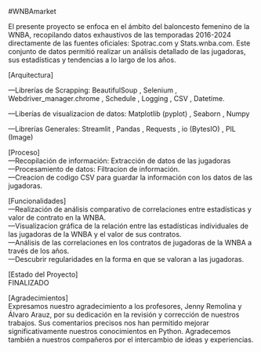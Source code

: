 #WNBAmarket

El presente proyecto se enfoca en el ámbito del baloncesto femenino de la WNBA, recopilando
datos exhaustivos de las temporadas 2016-2024 directamente de las fuentes oficiales: Spotrac.com y Stats.wnba.com. Este conjunto de datos 
permitió realizar un análisis detallado de las jugadoras, sus estadísticas y tendencias a lo largo de los años.

[Arquitectura]

—Librerías de Scrapping:
BeautifulSoup ,  Selenium  ,  Webdriver_manager.chrome  ,   Schedule  ,   Logging  ,  CSV  ,   Datetime. 


—Liberías de visualizacion de datos:
Matplotlib (pyplot)  ,  Seaborn  ,  Numpy

—Librerías Generales: 
Streamlit  ,  Pandas  ,  Requests  ,  io (BytesIO)  ,  PIL (Image)

[Proceso]  
—Recopilación de información: Extracción de datos de las jugadoras  
—Procesamiento de datos: Filtracion de información.  
—Creacion de codigo CSV para guardar la información con los datos de las jugadoras.  


[Funcionalidades]  
—Realización de análisis comparativo de correlaciones entre estadísticas y valor de contrato en la WNBA.  
—Visualizacion gráfica de la relación entre las estadísticas individuales de las jugadoras de la WNBA y el valor de sus contratos.  
—Análisis de las correlaciones en los contratos de jugadoras de la WNBA a través de los años.  
—Descubrir regularidades en la forma en que se valoran a las jugadoras.  




[Estado del Proyecto]  
FINALIZADO

[Agradecimientos]  
Expresamos nuestro agradecimiento a los profesores, Jenny Remolina y Álvaro Arauz, por su dedicación en la revisión y corrección de nuestros trabajos. Sus comentarios precisos nos han permitido 
mejorar significativamente nuestros conocimientos en Python. Agradecemos también a nuestros compañeros por el intercambio de ideas y experiencias.
